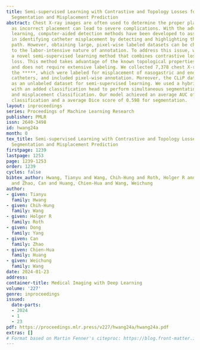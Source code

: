 ```yaml
---
title: Semi-supervised Learning with Contrastive and Topology Losses for Catheter
  Segmentation and Misplacement Prediction
abstract: Chest X-ray images are often used to determine the proper placement of catheters,
  as incorrect placement can lead to severe complications. With the advent of deep
  learning, computer-aided detection methods have been developed to assist radiologists
  in identifying catheter misplacement by detecting and highlighting the catheter’s
  path. However, obtaining large, pixel-wise labeled datasets can be challenging due
  to the labor-intensive nature of annotation. To address this issue, we proposed
  a novel semi-supervised learning method that combines contrastive loss and topology
  loss. This method takes advantage of the known topological properties of catheters
  and does not require extensive labeling. We collected 7,378 chest X-ray images from
  the *****, which were labeled for misplacement of nasogastric and endotracheal tube
  catheters, and included pixel-wise annotation. Moreover, the CLiP dataset was used
  as an unlabeled dataset for semi-supervised learning. We used a hybrid U-Net architecture
  with an added classification head to perform simultaneous segmentation of the catheter
  and misplacement classification. Our model achieved an average AUC of 0.977 for
  classification and a average Dice score of 0.598 for segmentation.
layout: inproceedings
series: Proceedings of Machine Learning Research
publisher: PMLR
issn: 2640-3498
id: hwang24a
month: 0
tex_title: Semi-supervised Learning with Contrastive and Topology Losses for Catheter
  Segmentation and Misplacement Prediction
firstpage: 1239
lastpage: 1253
page: 1239-1253
order: 1239
cycles: false
bibtex_author: Hwang, Tianyu and Wang, Chih-Hung and Roth, Holger R and Yang, Dong
  and Zhao, Can and Huang, Chien-Hua and Wang, Weichung
author:
- given: Tianyu
  family: Hwang
- given: Chih-Hung
  family: Wang
- given: Holger R
  family: Roth
- given: Dong
  family: Yang
- given: Can
  family: Zhao
- given: Chien-Hua
  family: Huang
- given: Weichung
  family: Wang
date: 2024-01-23
address:
container-title: Medical Imaging with Deep Learning
volume: '227'
genre: inproceedings
issued:
  date-parts:
  - 2024
  - 1
  - 23
pdf: https://proceedings.mlr.press/v227/hwang24a/hwang24a.pdf
extras: []
# Format based on Martin Fenner's citeproc: https://blog.front-matter.io/posts/citeproc-yaml-for-bibliographies/
---
```

